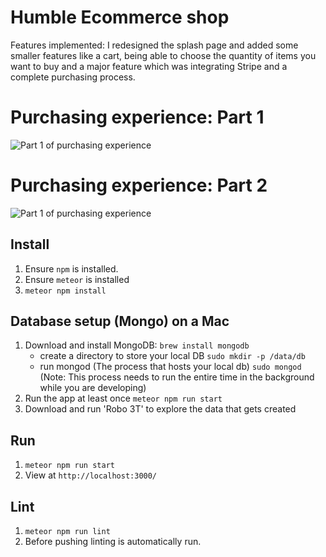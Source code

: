 # Humble Ecommerce shop

Features implemented: I redesigned the splash page and added some smaller features like a cart, being able to choose the quantity of items you want to buy and a major feature which was integrating Stripe and a complete purchasing process.

# Purchasing experience: Part 1
![Part 1 of purchasing experience](https://github.com/rickysychan/interview-test/blob/master/docs/part1.gif)
# Purchasing experience: Part 2
![Part 1 of purchasing experience](https://github.com/rickysychan/interview-test/blob/master/docs/part2.gif)

## Install
1. Ensure `npm` is installed.
2. Ensure `meteor` is installed
3. `meteor npm install`

## Database setup (Mongo) on a Mac
1. Download and install MongoDB: `brew install mongodb`
    - create a directory to store your local DB `sudo mkdir -p /data/db`
    - run mongod (The process that hosts your local db) `sudo mongod` (Note: This process needs to run the entire time in the background while you are developing)
2. Run the app at least once `meteor npm run start`
3. Download and run 'Robo 3T' to explore the data that gets created

## Run
1. `meteor npm run start`
2. View at `http://localhost:3000/`

## Lint
1. `meteor npm run lint`
2. Before pushing linting is automatically run.
